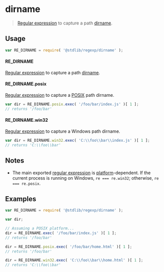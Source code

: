 # dirname

> [Regular expression][regexp] to capture a path [dirname][dirname].


<section class="usage">

## Usage

``` javascript
var RE_DIRNAME = require( '@stdlib/regexp/dirname' );
```

#### RE_DIRNAME

[Regular expression][regexp] to capture a path [dirname][dirname].


#### RE_DIRNAME.posix

[Regular expression][@stdlib/regexp/dirname-posix] to capture a [POSIX][posix] path dirname. 

``` javascript
var dir = RE_DIRNAME.posix.exec( '/foo/bar/index.js' )[ 1 ];
// returns '/foo/bar'
```


#### RE_DIRNAME.win32

[Regular expression][@stdlib/regexp/dirname-windows] to capture a Windows path dirname. 

``` javascript
var dir = RE_DIRNAME.win32.exec( 'C:\\foo\\bar\\index.js' )[ 1 ];
// returns 'C:\\foo\\bar'
```

</section>

<!-- /.usage -->


<section class="notes">

## Notes

* The main exported [regular expression][regexp] is [platform][@stdlib/utils/is-windows]-dependent. If the current process is running on Windows, `re === re.win32`; otherwise, `re === re.posix`.

</section>

<!-- /.notes -->


<section class="examples">

## Examples

``` javascript
var RE_DIRNAME = require( '@stdlib/regexp/dirname' );

var dir;

// Assuming a POSIX platform...
dir = RE_DIRNAME.exec( '/foo/bar/index.js' )[ 1 ];
// returns '/foo/bar'

dir = RE_DIRNAME.posix.exec( '/foo/bar/home.html' )[ 1 ];
// returns '/foo/bar'

dir = RE_DIRNAME.win32.exec( 'C:\\foo\\bar\\home.html' )[ 1 ];
// returns 'C:\\foo\\bar'
```

</section>

<!-- /.examples -->


<section class="links">

[regexp]: https://developer.mozilla.org/en-US/docs/Web/JavaScript/Guide/Regular_Expressions
[dirname]: https://en.wikipedia.org/wiki/Dirname
[posix]: https://en.wikipedia.org/wiki/POSIX
[@stdlib/utils/is-windows]: https://github.com/stdlib-js/stdlib
[@stdlib/regexp/dirname-posix]: https://github.com/stdlib-js/stdlib
[@stdlib/regexp/dirname-windows]: https://github.com/stdlib-js/stdlib

</section>

<!-- /.links -->
